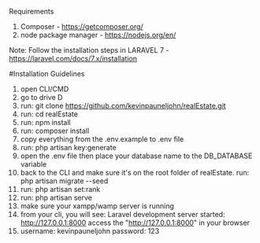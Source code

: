 
Requirements
1. Composer - https://getcomposer.org/
2. node package manager - https://nodejs.org/en/


Note: Follow the installation steps in LARAVEL 7 - https://laravel.com/docs/7.x/installation

#Installation Guidelines

1. open CLI/CMD
2. go to drive D
3. run: git clone https://github.com/kevinpauneljohn/realEstate.git
4. run: cd realEstate
5. run: npm install
6. run: composer install
7. copy everything from the .env.example to .env file
8. run: php artisan key:generate
9. open the .env file then place your database name to the DB_DATABASE variable
10. back to the CLI and make sure it's on the root folder of realEstate. 
    run: php artisan migrate --seed
11. run: php artisan set:rank
12. run: php artisan serve
13. make sure your xampp/wamp server is running
14. from your cli, you will see: Laravel development server started: http://127.0.0.1:8000
    access the "http://127.0.0.1:8000" in your browser
15. username: kevinpauneljohn password: 123
 

 
